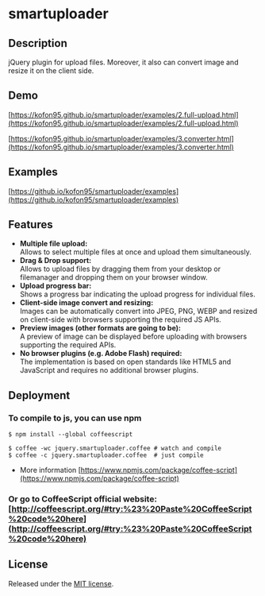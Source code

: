 smartuploader
===============

## Description

jQuery plugin for upload files.
Moreover, it also can convert image and resize it on the client side.


## Demo
[https://kofon95.github.io/smartuploader/examples/2.full-upload.html](https://kofon95.github.io/smartuploader/examples/2.full-upload.html)

[https://kofon95.github.io/smartuploader/examples/3.converter.html](https://kofon95.github.io/smartuploader/examples/3.converter.html)

## Examples
[https://github.io/kofon95/smartuploader/examples](https://github.io/kofon95/smartuploader/examples)



## Features
* **Multiple file upload:**  
  Allows to select multiple files at once and upload them simultaneously.
* **Drag & Drop support:**  
  Allows to upload files by dragging them from your desktop or filemanager and dropping them on your browser window.
* **Upload progress bar:**  
  Shows a progress bar indicating the upload progress for individual files.
* **Client-side image convert and resizing:**  
  Images can be automatically convert into JPEG, PNG, WEBP and resized on client-side with browsers supporting the required JS APIs.
* **Preview images (other formats are going to be):**  
  A preview of image can be displayed before uploading with browsers supporting the required APIs.
* **No browser plugins (e.g. Adobe Flash) required:**  
  The implementation is based on open standards like HTML5 and JavaScript and requires no additional browser plugins.


## Deployment

### __To compile to js, you can use npm__

```
$ npm install --global coffeescript

$ coffee -wc jquery.smartuploader.coffee # watch and compile
$ coffee -c jquery.smartuploader.coffee  # just compile
```

- More information [https://www.npmjs.com/package/coffee-script](https://www.npmjs.com/package/coffee-script)

### Or go to CoffeeScript official website: [http://coffeescript.org/#try:%23%20Paste%20CoffeeScript%20code%20here](http://coffeescript.org/#try:%23%20Paste%20CoffeeScript%20code%20here)



## License
Released under the [MIT license](https://opensource.org/licenses/MIT).
